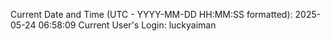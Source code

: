 Current Date and Time (UTC - YYYY-MM-DD HH:MM:SS formatted): 2025-05-24 06:58:09
Current User's Login: luckyaiman
